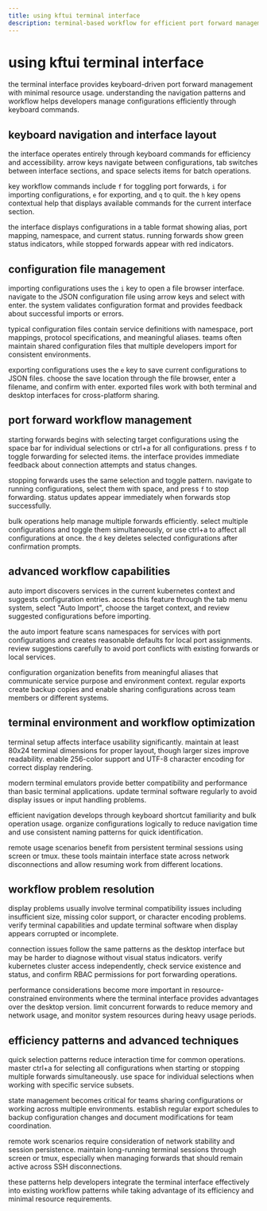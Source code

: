 ```yaml
---
title: using kftui terminal interface
description: terminal-based workflow for efficient port forward management
---
```


# using kftui terminal interface

the terminal interface provides keyboard-driven port forward management with minimal resource usage. understanding the navigation patterns and workflow helps developers manage configurations efficiently through keyboard commands.

## keyboard navigation and interface layout

the interface operates entirely through keyboard commands for efficiency and accessibility. arrow keys navigate between configurations, tab switches between interface sections, and space selects items for batch operations.

key workflow commands include `f` for toggling port forwards, `i` for importing configurations, `e` for exporting, and `q` to quit. the `h` key opens contextual help that displays available commands for the current interface section.

the interface displays configurations in a table format showing alias, port mapping, namespace, and current status. running forwards show green status indicators, while stopped forwards appear with red indicators.

## configuration file management

importing configurations uses the `i` key to open a file browser interface. navigate to the JSON configuration file using arrow keys and select with enter. the system validates configuration format and provides feedback about successful imports or errors.

typical configuration files contain service definitions with namespace, port mappings, protocol specifications, and meaningful aliases. teams often maintain shared configuration files that multiple developers import for consistent environments.

exporting configurations uses the `e` key to save current configurations to JSON files. choose the save location through the file browser, enter a filename, and confirm with enter. exported files work with both terminal and desktop interfaces for cross-platform sharing.

## port forward workflow management

starting forwards begins with selecting target configurations using the space bar for individual selections or ctrl+a for all configurations. press `f` to toggle forwarding for selected items. the interface provides immediate feedback about connection attempts and status changes.

stopping forwards uses the same selection and toggle pattern. navigate to running configurations, select them with space, and press `f` to stop forwarding. status updates appear immediately when forwards stop successfully.

bulk operations help manage multiple forwards efficiently. select multiple configurations and toggle them simultaneously, or use ctrl+a to affect all configurations at once. the `d` key deletes selected configurations after confirmation prompts.

## advanced workflow capabilities

auto import discovers services in the current kubernetes context and suggests configuration entries. access this feature through the tab menu system, select "Auto Import", choose the target context, and review suggested configurations before importing.

the auto import feature scans namespaces for services with port configurations and creates reasonable defaults for local port assignments. review suggestions carefully to avoid port conflicts with existing forwards or local services.

configuration organization benefits from meaningful aliases that communicate service purpose and environment context. regular exports create backup copies and enable sharing configurations across team members or different systems.

## terminal environment and workflow optimization

terminal setup affects interface usability significantly. maintain at least 80x24 terminal dimensions for proper layout, though larger sizes improve readability. enable 256-color support and UTF-8 character encoding for correct display rendering.

modern terminal emulators provide better compatibility and performance than basic terminal applications. update terminal software regularly to avoid display issues or input handling problems.

efficient navigation develops through keyboard shortcut familiarity and bulk operation usage. organize configurations logically to reduce navigation time and use consistent naming patterns for quick identification.

remote usage scenarios benefit from persistent terminal sessions using screen or tmux. these tools maintain interface state across network disconnections and allow resuming work from different locations.

## workflow problem resolution

display problems usually involve terminal compatibility issues including insufficient size, missing color support, or character encoding problems. verify terminal capabilities and update terminal software when display appears corrupted or incomplete.

connection issues follow the same patterns as the desktop interface but may be harder to diagnose without visual status indicators. verify kubernetes cluster access independently, check service existence and status, and confirm RBAC permissions for port forwarding operations.

performance considerations become more important in resource-constrained environments where the terminal interface provides advantages over the desktop version. limit concurrent forwards to reduce memory and network usage, and monitor system resources during heavy usage periods.

## efficiency patterns and advanced techniques

quick selection patterns reduce interaction time for common operations. master ctrl+a for selecting all configurations when starting or stopping multiple forwards simultaneously. use space for individual selections when working with specific service subsets.

state management becomes critical for teams sharing configurations or working across multiple environments. establish regular export schedules to backup configuration changes and document modifications for team coordination.

remote work scenarios require consideration of network stability and session persistence. maintain long-running terminal sessions through screen or tmux, especially when managing forwards that should remain active across SSH disconnections.

these patterns help developers integrate the terminal interface effectively into existing workflow patterns while taking advantage of its efficiency and minimal resource requirements.

